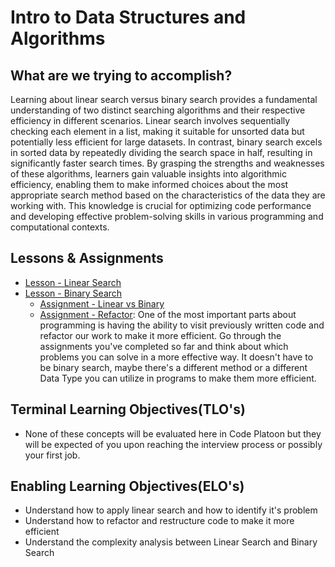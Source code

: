 # Intro to Data Structures and Algorithms

## What are we trying to accomplish?

Learning about linear search versus binary search provides a fundamental understanding of two distinct searching algorithms and their respective efficiency in different scenarios. Linear search involves sequentially checking each element in a list, making it suitable for unsorted data but potentially less efficient for large datasets. In contrast, binary search excels in sorted data by repeatedly dividing the search space in half, resulting in significantly faster search times. By grasping the strengths and weaknesses of these algorithms, learners gain valuable insights into algorithmic efficiency, enabling them to make informed choices about the most appropriate search method based on the characteristics of the data they are working with. This knowledge is crucial for optimizing code performance and developing effective problem-solving skills in various programming and computational contexts.

## Lessons & Assignments

- [Lesson - Linear Search](./1-simple-search.md)
- [Lesson - Binary Search](./2-binary-search.md)
  - [Assignment - Linear vs Binary](https://github.com/Code-Platoon-Assignments/ds-linear-vs-binary-search/tree/main)
  - [Assignment - Refactor](.): One of the most important parts about programming is having the ability to visit previously written code and refactor our work to make it more efficient. Go through the assignments you've completed so far and think about which problems you can solve in a more effective way. It doesn't have to be binary search, maybe there's a different method or a different Data Type you can utilize in programs to make them more efficient.

## Terminal Learning Objectives(TLO's)

- None of these concepts will be evaluated here in Code Platoon but they will be expected of you upon reaching the interview process or possibly your first job.

## Enabling Learning Objectives(ELO's)

- Understand how to apply linear search and how to identify it's problem
- Understand how to refactor and restructure code to make it more efficient
- Understand the complexity analysis between Linear Search and Binary Search 
